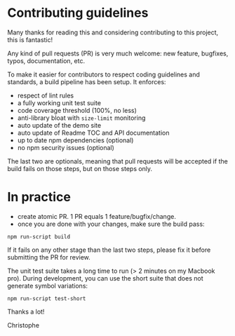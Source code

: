 # Contributing guidelines

Many thanks for reading this and considering contributing to this project, this is fantastic!

Any kind of pull requests (PR) is very much welcome: new feature, bugfixes, typos, documentation, etc.

To make it easier for contributors to respect coding guidelines and standards, a build pipeline has been 
setup. It enforces:
- respect of lint rules
- a fully working unit test suite
- code coverage threshold (100%, no less)
- anti-library bloat with `size-limit` monitoring
- auto update of the demo site
- auto update of Readme TOC and API documentation
- up to date npm dependencies (optional)
- no npm security issues (optional)

The last two are optionals, meaning that pull requests will be accepted if the build fails on those steps, 
but on those steps only.

# In practice

- create atomic PR. 1 PR equals 1 feature/bugfix/change.
- once you are done with your changes, make sure the build pass:
```
npm run-script build
```
If it fails on any other stage than the last two steps, please fix it before submitting the PR for review.

The unit test suite takes a long time to run (> 2 minutes on my Macbook pro). 
During development, you can use the short suite that does not generate symbol variations:
```
npm run-script test-short
```

Thanks a lot!

Christophe

